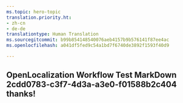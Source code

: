 ```yaml
---
ms.topic: hero-topic
translation.priority.ht:
- zh-cn
- de-de
translationtype: Human Translation
ms.sourcegitcommit: b99b854148540076aeb4157b9b576141f87ee4ac
ms.openlocfilehash: a041df5fed9c54a1bd7f6740de3892f1593f40d9

---
```

## OpenLocalization Workflow Test MarkDown 2cdd0783-c3f7-4d3a-a3e0-f01588b2c404 thanks!



<!--HONumber=Aug16_HO4-->


